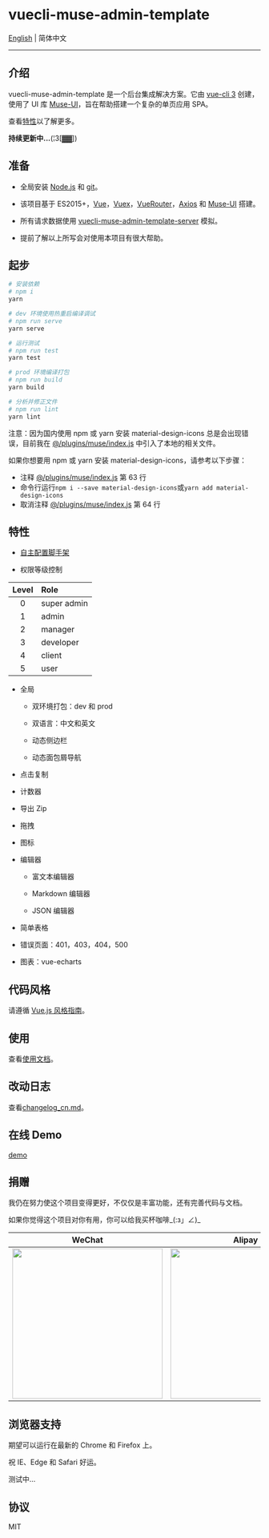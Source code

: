 # vuecli-muse-admin-template

[English](README.md) | 简体中文

---

## 介绍

vuecli-muse-admin-template 是一个后台集成解决方案。它由 [vue-cli 3](https://cli.vuejs.org/) 创建，使用了 UI 库 [Muse-UI](https://muse-ui.org/)，旨在帮助搭建一个复杂的单页应用 SPA。

查看[特性](#特性)以了解更多。

**持续更新中...**(¦3[▓▓])

## 准备

- 全局安装 [Node.js](http://nodejs.cn/) 和 [git](https://git-scm.com/)。

- 该项目基于 ES2015+，[Vue](https://vuejs.org/)，[Vuex](https://vuex.vuejs.org/)，[VueRouter](https://router.vuejs.org/guide/)，[Axios](https://github.com/axios/axios) 和 [Muse-UI](https://muse-ui.org/) 搭建。

- 所有请求数据使用 [vuecli-muse-admin-template-server](https://github.com/ModyQyW/vuecli-muse-admin-template-server) 模拟。

- 提前了解以上所写会对使用本项目有很大帮助。

## 起步

```sh
# 安装依赖
# npm i
yarn

# dev 环境使用热重启编译调试
# npm run serve
yarn serve

# 运行测试
# npm run test
yarn test

# prod 环境编译打包
# npm run build
yarn build

# 分析并修正文件
# npm run lint
yarn lint
```

注意：因为国内使用 npm 或 yarn 安装 material-design-icons 总是会出现错误，目前我在 [@/plugins/muse/index.js](./src/plugins/muse/index.js) 中引入了本地的相关文件。

如果你想要用 npm 或 yarn 安装 material-design-icons，请参考以下步骤：

- 注释 [@/plugins/muse/index.js](./src/plugins/muse/index.js) 第 63 行
- 命令行运行`npm i --save material-design-icons`或`yarn add material-design-icons`
- 取消注释 [@/plugins/muse/index.js](./src/plugins/muse/index.js) 第 64 行

## 特性

- [自主配置脚手架](https://cli.vuejs.org/zh/config/)

- 权限等级控制

|Level|Role|
|:-:|:--|
|0|super admin|
|1|admin|
|2|manager|
|3|developer|
|4|client|
|5|user|

- 全局

  - 双环境打包：dev 和 prod

  - 双语言：中文和英文

  - 动态侧边栏

  - 动态面包屑导航

- 点击复制

- 计数器

- 导出 Zip

- 拖拽

- 图标
  
- 编辑器

  - 富文本编辑器

  - Markdown 编辑器

  - JSON 编辑器

- 简单表格

- 错误页面：401，403，404，500

- 图表：vue-echarts

## 代码风格

请遵循 [Vue.js 风格指南](https://cn.vuejs.org/v2/style-guide/)。

## 使用

查看[使用文档](./docs/usage_cn.md)。

## 改动日志

查看[changelog_cn.md](./docs/changelog_cn.md)。

## 在线 Demo

[demo](https://modyqyw.top/vuecli-muse-admin-template/dist/#/signin)

## 捐赠

我仍在努力使这个项目变得更好，不仅仅是丰富功能，还有完善代码与文档。

如果你觉得这个项目对你有用，你可以给我买杯咖啡_(:з」∠)_

|WeChat|Alipay|
|:-:|:-:|
|<img src="https://raw.githubusercontent.com/ModyQyW/Pictures/master/wechat.png" style="width: 300px;"/>|<img src="https://raw.githubusercontent.com/ModyQyW/Pictures/master/alipay.jpg" style="width: 300px;" />|

## 浏览器支持

期望可以运行在最新的 Chrome 和 Firefox 上。

祝 IE、Edge 和 Safari 好运。

测试中...

## 协议

MIT